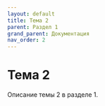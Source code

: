 ```yaml
---
layout: default
title: Тема 2
parent: Раздел 1
grand_parent: Документация
nav_order: 2
---
```


# Тема 2

Описание темы 2 в разделе 1.
